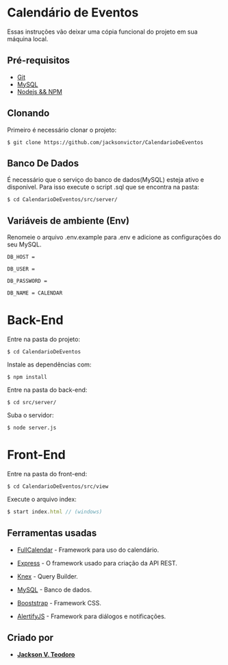 
# Calendário de Eventos

Essas instruções vão deixar uma cópia funcional do projeto em sua máquina local.

## Pré-requisitos

* [Git](https://git-scm.com/book/pt-br/v2/Come%C3%A7ando-Instalando-o-Git)
* [MySQL](https://dev.mysql.com/downloads/mysql/)
* [Nodejs && NPM](https://nodejs.org/)


## Clonando

Primeiro é necessário clonar o projeto:
```
$ git clone https://github.com/jacksonvictor/CalendarioDeEventos
```
## Banco De Dados

É necessário que o serviço do banco de dados(MySQL) esteja ativo e disponível. Para isso execute o script .sql que se encontra na pasta:
```
$ cd CalendarioDeEventos/src/server/
```

## Variáveis de ambiente (Env)
Renomeie o arquivo .env.example para .env e adicione as configurações do seu MySQL.

```
DB_HOST =  

DB_USER = 

DB_PASSWORD = 

DB_NAME = CALENDAR
```

# Back-End

Entre na pasta do projeto:
```
$ cd CalendarioDeEventos
```
Instale as dependências com:
```
$ npm install
```
Entre na pasta do back-end:
```
$ cd src/server/
```
Suba o servidor:
```
$ node server.js
```


# Front-End

Entre na pasta do front-end:
```
$ cd CalendarioDeEventos/src/view
```

Execute o arquivo index:
```js
$ start index.html // (windows)
```

## Ferramentas usadas

* [FullCalendar](https://fullcalendar.io/) - Framework para uso do calendário.

* [Express](http://www.expressjs.com/) - O framework usado para criação da API REST.

 * [Knex](http://knexjs.org/) - Query Builder.

* [MySQL](https://dev.mysql.com/downloads/mysql/) - Banco de dados.

* [Booststrap](https://getbootstrap.com/) - Framework CSS.

* [AlertifyJS](https://alertifyjs.com/) - Framework para diálogos e notificações.


## Criado por
* **[Jackson V. Teodoro](https://github.com/jacksonvictor)**
